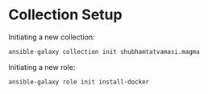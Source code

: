 # Collection Setup

Initiating a new collection:
```bash
ansible-galaxy collection init shubhamtatvamasi.magma
```

Initiating a new role: 
```bash
ansible-galaxy role init install-docker
```
